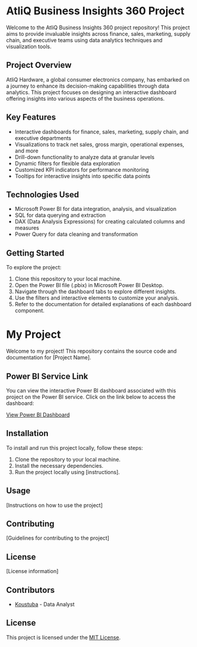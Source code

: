 # AtliQ Business Insights 360 Project

Welcome to the AtliQ Business Insights 360 project repository! This project aims to provide invaluable insights across finance, sales, marketing, supply chain, and executive teams using data analytics techniques and visualization tools.

## Project Overview

AtliQ Hardware, a global consumer electronics company, has embarked on a journey to enhance its decision-making capabilities through data analytics. This project focuses on designing an interactive dashboard offering insights into various aspects of the business operations.

## Key Features

- Interactive dashboards for finance, sales, marketing, supply chain, and executive departments
- Visualizations to track net sales, gross margin, operational expenses, and more
- Drill-down functionality to analyze data at granular levels
- Dynamic filters for flexible data exploration
- Customized KPI indicators for performance monitoring
- Tooltips for interactive insights into specific data points

## Technologies Used

- Microsoft Power BI for data integration, analysis, and visualization
- SQL for data querying and extraction
- DAX (Data Analysis Expressions) for creating calculated columns and measures
- Power Query for data cleaning and transformation

## Getting Started

To explore the project:

1. Clone this repository to your local machine.
2. Open the Power BI file (.pbix) in Microsoft Power BI Desktop.
3. Navigate through the dashboard tabs to explore different insights.
4. Use the filters and interactive elements to customize your analysis.
5. Refer to the documentation for detailed explanations of each dashboard component.

# My Project

Welcome to my project! This repository contains the source code and documentation for [Project Name].

## Power BI Service Link

You can view the interactive Power BI dashboard associated with this project on the Power BI service. Click on the link below to access the dashboard:

[View Power BI Dashboard]((https://app.powerbi.com/view?r=eyJrIjoiMTJiYWYyNmQtZGYzYy00ZTFjLWI0ZTktMDhhNmU2MjczNzNlIiwidCI6ImM2ZTU0OWIzLTVmNDUtNDAzMi1hYWU5LWQ0MjQ0ZGM1YjJjNCJ9))


## Installation

To install and run this project locally, follow these steps:

1. Clone the repository to your local machine.
2. Install the necessary dependencies.
3. Run the project locally using [instructions].

## Usage

[Instructions on how to use the project]

## Contributing

[Guidelines for contributing to the project]

## License

[License information]


## Contributors

- [Koustuba](https://github.com/koustuba-84) - Data Analyst

## License

This project is licensed under the [MIT License](LICENSE).
